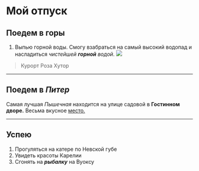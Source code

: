# Мой отпуск

## Поедем в __горы__
1. Выпью горной воды. Смогу взабраться на самый высокий водопад и насладиться *чистейшей __горной__ водой*.
![](roza_hutor.jpg)

> Курорт Роза Хутор
---
## Поедем в **_Питер_**
Самая лучшая *Пышечная* находится на улице садовой в __Гостинном дворе.__ Весьма вкусное [место.](https://piteronline.tv/food/top-10-pyshechnykh-sankt-peterburga)

---
## Успею
1. Прогуляться на катере по Невской губе
2. Увидеть красоты Карелии
3. Сгонять на **_рыбалку_** на Вуоксу